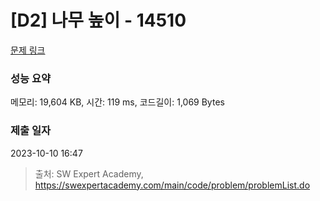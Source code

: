# [D2] 나무 높이 - 14510 

[문제 링크](https://swexpertacademy.com/main/code/problem/problemDetail.do?contestProbId=AYFofW8qpXYDFAR4) 

### 성능 요약

메모리: 19,604 KB, 시간: 119 ms, 코드길이: 1,069 Bytes

### 제출 일자

2023-10-10 16:47



> 출처: SW Expert Academy, https://swexpertacademy.com/main/code/problem/problemList.do